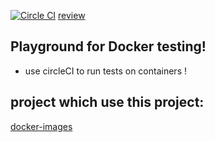 [![Circle CI](https://circleci.com/gh/brownman/docker_playground.svg?style=svg)](https://circleci.com/gh/brownman/docker_playground)
[review](https://scrutinizer-ci.com/g/brownman/docker_playground/)



Playground for Docker testing!
-------------
- use circleCI to run tests on containers !


project which use this project:
-----
[docker-images](https://github.com/brownman/docker-images)
